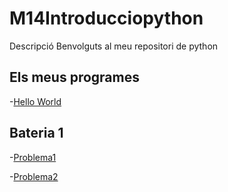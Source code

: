 # M14Introducciopython
Descripció
Benvolguts al meu repositori de python

## Els meus programes

  -[Hello World](hello_world.py)
  
## Bateria 1
  -[Problema1](problema1.py)
  
  -[Problema2](problema2.py)
